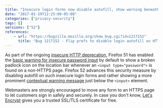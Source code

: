 ```yaml
---
title: "Insecure login forms now disable autofill, show warning beneath input control"
date: "2017-01-19T12:25:00-05:00"
categories: ["privacy-security"]
tags: []
versions: ["52"]
references:
    - url: "https://bugzilla.mozilla.org/show_bug.cgi?id=1217152"
      title: "Bug 1217152 - Flip prefs to disable login autofill on HTTP and enable the warning on insecure login fields"
---
```

As part of the ongoing [insecure HTTP deprecation](https://www.fxsitecompat.com/en-CA/docs/2015/insecure-http-will-be-deprecated/), Firefox 51 has enabled the [basic warning for insecure password input](https://www.fxsitecompat.com/en-CA/docs/2016/insecure-password-input-warning-will-be-enabled-by-default/) by default to show a broken padlock icon on the location bar whenever an `<input type="password">` is found on a non-HTTPS page. Firefox 52 advances this security measure by disabling autofill on such insecure login forms and rather showing a more prominent [contextual warning message](https://developer.mozilla.org/en-US/docs/Web/Security/Insecure_passwords) just below the `<input>` element.

Webmasters are strongly encouraged to move any form to an HTTPS page to let customers sign in safely and securely. In case you don't know, [Let's Encrypt](https://letsencrypt.org/) gives you a trusted SSL/TLS certificate for free.
